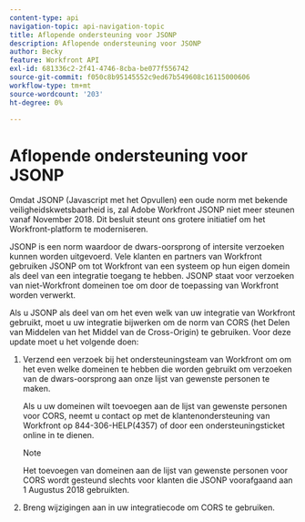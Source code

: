 ```yaml
---
content-type: api
navigation-topic: api-navigation-topic
title: Aflopende ondersteuning voor JSONP
description: Aflopende ondersteuning voor JSONP
author: Becky
feature: Workfront API
exl-id: 681336c2-2f41-4746-8cba-be077f556742
source-git-commit: f050c8b95145552c9ed67b549608c16115000606
workflow-type: tm+mt
source-wordcount: '203'
ht-degree: 0%

---
```


# Aflopende ondersteuning voor JSONP

Omdat JSONP (Javascript met het Opvullen) een oude norm met bekende veiligheidskwetsbaarheid is, zal Adobe Workfront JSONP niet meer steunen vanaf November 2018. Dit besluit steunt ons grotere initiatief om het Workfront-platform te moderniseren.

JSONP is een norm waardoor de dwars-oorsprong of intersite verzoeken kunnen worden uitgevoerd. Vele klanten en partners van Workfront gebruiken JSONP om tot Workfront van een systeem op hun eigen domein als deel van een integratie toegang te hebben. JSONP staat voor verzoeken van niet-Workfront domeinen toe om door de toepassing van Workfront worden verwerkt.

Als u JSONP als deel van om het even welk van uw integratie van Workfront gebruikt, moet u uw integratie bijwerken om de norm van CORS (het Delen van Middelen van het Middel van de Cross-Origin) te gebruiken. Voor deze update moet u het volgende doen:

1. Verzend een verzoek bij het ondersteuningsteam van Workfront om om het even welke domeinen te hebben die worden gebruikt om verzoeken van de dwars-oorsprong aan onze lijst van gewenste personen te maken.

   Als u uw domeinen wilt toevoegen aan de lijst van gewenste personen voor CORS, neemt u contact op met de klantenondersteuning van Workfront op 844-306-HELP(4357) of door een ondersteuningsticket online in te dienen.

   >[!NOTE]
   >
   >Het toevoegen van domeinen aan de lijst van gewenste personen voor CORS wordt gesteund slechts voor klanten die JSONP voorafgaand aan 1 Augustus 2018 gebruikten.


1. Breng wijzigingen aan in uw integratiecode om CORS te gebruiken.
